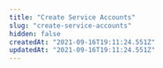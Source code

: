 ```yaml
---
title: "Create Service Accounts"
slug: "create-service-accounts"
hidden: false
createdAt: "2021-09-16T19:11:24.551Z"
updatedAt: "2021-09-16T19:11:24.551Z"
---
```

